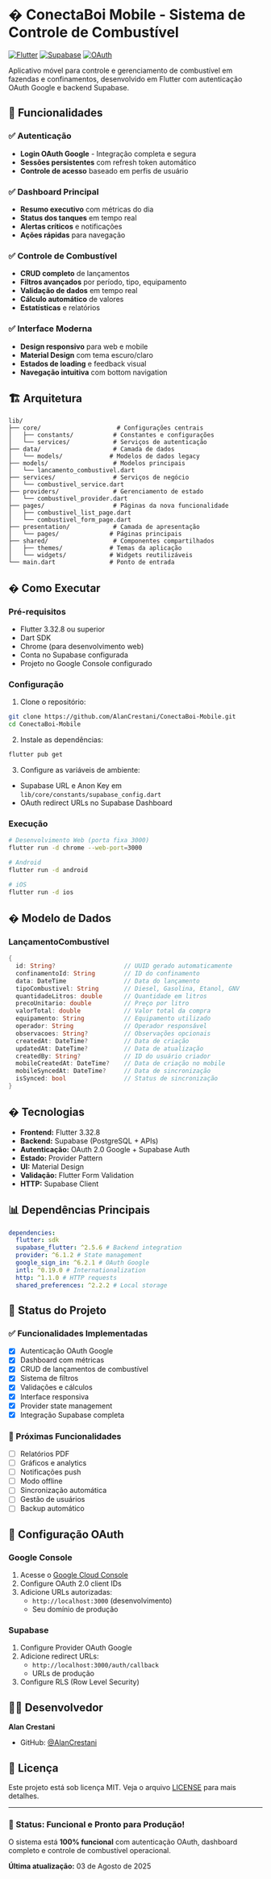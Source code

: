 # � ConectaBoi Mobile - Sistema de Controle de Combustível

[![Flutter](https://img.shields.io/badge/Flutter-3.32.8-blue.svg)](https://flutter.dev/)
[![Supabase](https://img.shields.io/badge/Supabase-Backend-green.svg)](https://supabase.com/)
[![OAuth](https://img.shields.io/badge/OAuth-Google-red.svg)](https://developers.google.com/identity)

Aplicativo móvel para controle e gerenciamento de combustível em fazendas e confinamentos, desenvolvido em Flutter com autenticação OAuth Google e backend Supabase.

## 📱 Funcionalidades

### ✅ Autenticação

- **Login OAuth Google** - Integração completa e segura
- **Sessões persistentes** com refresh token automático
- **Controle de acesso** baseado em perfis de usuário

### ✅ Dashboard Principal

- **Resumo executivo** com métricas do dia
- **Status dos tanques** em tempo real
- **Alertas críticos** e notificações
- **Ações rápidas** para navegação

### ✅ Controle de Combustível

- **CRUD completo** de lançamentos
- **Filtros avançados** por período, tipo, equipamento
- **Validação de dados** em tempo real
- **Cálculo automático** de valores
- **Estatísticas** e relatórios

### ✅ Interface Moderna

- **Design responsivo** para web e mobile
- **Material Design** com tema escuro/claro
- **Estados de loading** e feedback visual
- **Navegação intuitiva** com bottom navigation

## 🏗️ Arquitetura

```
lib/
├── core/                     # Configurações centrais
│   ├── constants/           # Constantes e configurações
│   └── services/            # Serviços de autenticação
├── data/                    # Camada de dados
│   └── models/             # Modelos de dados legacy
├── models/                  # Modelos principais
│   └── lancamento_combustivel.dart
├── services/                # Serviços de negócio
│   └── combustivel_service.dart
├── providers/               # Gerenciamento de estado
│   └── combustivel_provider.dart
├── pages/                   # Páginas da nova funcionalidade
│   ├── combustivel_list_page.dart
│   └── combustivel_form_page.dart
├── presentation/            # Camada de apresentação
│   └── pages/              # Páginas principais
├── shared/                  # Componentes compartilhados
│   ├── themes/             # Temas da aplicação
│   └── widgets/            # Widgets reutilizáveis
└── main.dart               # Ponto de entrada
```

## � Como Executar

### Pré-requisitos

- Flutter 3.32.8 ou superior
- Dart SDK
- Chrome (para desenvolvimento web)
- Conta no Supabase configurada
- Projeto no Google Console configurado

### Configuração

1. Clone o repositório:

```bash
git clone https://github.com/AlanCrestani/ConectaBoi-Mobile.git
cd ConectaBoi-Mobile
```

2. Instale as dependências:

```bash
flutter pub get
```

3. Configure as variáveis de ambiente:

- Supabase URL e Anon Key em `lib/core/constants/supabase_config.dart`
- OAuth redirect URLs no Supabase Dashboard

### Execução

```bash
# Desenvolvimento Web (porta fixa 3000)
flutter run -d chrome --web-port=3000

# Android
flutter run -d android

# iOS
flutter run -d ios
```

## �️ Modelo de Dados

### LançamentoCombustível

```dart
{
  id: String?                   // UUID gerado automaticamente
  confinamentoId: String        // ID do confinamento
  data: DateTime                // Data do lançamento
  tipoCombustivel: String       // Diesel, Gasolina, Etanol, GNV
  quantidadeLitros: double      // Quantidade em litros
  precoUnitario: double         // Preço por litro
  valorTotal: double            // Valor total da compra
  equipamento: String           // Equipamento utilizado
  operador: String              // Operador responsável
  observacoes: String?          // Observações opcionais
  createdAt: DateTime?          // Data de criação
  updatedAt: DateTime?          // Data de atualização
  createdBy: String?            // ID do usuário criador
  mobileCreatedAt: DateTime?    // Data de criação no mobile
  mobileSyncedAt: DateTime?     // Data de sincronização
  isSynced: bool                // Status de sincronização
}
```

## � Tecnologias

- **Frontend:** Flutter 3.32.8
- **Backend:** Supabase (PostgreSQL + APIs)
- **Autenticação:** OAuth 2.0 Google + Supabase Auth
- **Estado:** Provider Pattern
- **UI:** Material Design
- **Validação:** Flutter Form Validation
- **HTTP:** Supabase Client

## 📊 Dependências Principais

```yaml
dependencies:
  flutter: sdk
  supabase_flutter: ^2.5.6 # Backend integration
  provider: ^6.1.2 # State management
  google_sign_in: ^6.2.1 # OAuth Google
  intl: ^0.19.0 # Internationalization
  http: ^1.1.0 # HTTP requests
  shared_preferences: ^2.2.2 # Local storage
```

## 🎯 Status do Projeto

### ✅ Funcionalidades Implementadas

- [x] Autenticação OAuth Google
- [x] Dashboard com métricas
- [x] CRUD de lançamentos de combustível
- [x] Sistema de filtros
- [x] Validações e cálculos
- [x] Interface responsiva
- [x] Provider state management
- [x] Integração Supabase completa

### 🔄 Próximas Funcionalidades

- [ ] Relatórios PDF
- [ ] Gráficos e analytics
- [ ] Notificações push
- [ ] Modo offline
- [ ] Sincronização automática
- [ ] Gestão de usuários
- [ ] Backup automático

## 🔐 Configuração OAuth

### Google Console

1. Acesse o [Google Cloud Console](https://console.cloud.google.com/)
2. Configure OAuth 2.0 client IDs
3. Adicione URLs autorizadas:
   - `http://localhost:3000` (desenvolvimento)
   - Seu domínio de produção

### Supabase

1. Configure Provider OAuth Google
2. Adicione redirect URLs:
   - `http://localhost:3000/auth/callback`
   - URLs de produção
3. Configure RLS (Row Level Security)

## 👨‍💻 Desenvolvedor

**Alan Crestani**

- GitHub: [@AlanCrestani](https://github.com/AlanCrestani)

## 📄 Licença

Este projeto está sob licença MIT. Veja o arquivo [LICENSE](LICENSE) para mais detalhes.

---

### 🎉 Status: Funcional e Pronto para Produção!

O sistema está **100% funcional** com autenticação OAuth, dashboard completo e controle de combustível operacional.

**Última atualização:** 03 de Agosto de 2025
